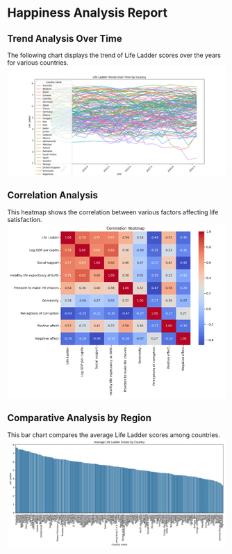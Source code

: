 # Happiness Analysis Report

## Trend Analysis Over Time
The following chart displays the trend of Life Ladder scores over the years for various countries.
![Life Ladder Trends](life_ladder_trends.png)

## Correlation Analysis
This heatmap shows the correlation between various factors affecting life satisfaction.
![Correlation Heatmap](correlation_heatmap.png)

## Comparative Analysis by Region
This bar chart compares the average Life Ladder scores among countries.
![Average Life Ladder by Country](average_life_ladder_by_country.png)
